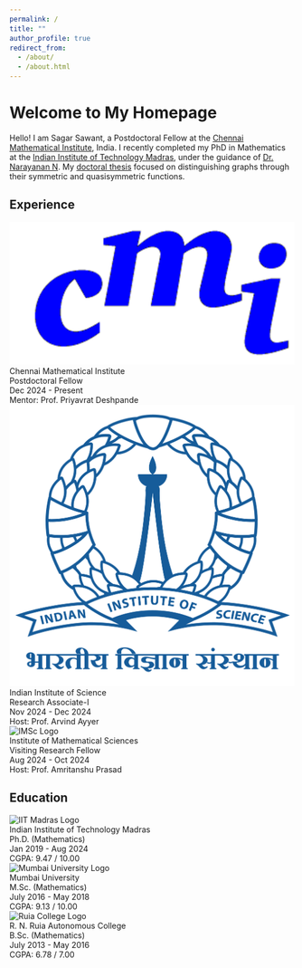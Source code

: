 ```yaml
---
permalink: /
title: ""
author_profile: true
redirect_from: 
  - /about/
  - /about.html
---
```


<meta name="google-site-verification" content="u_mNr2QwGTy9cj_pifv3uxncaZbClR5rk7RVQfACU64" />
<h1> Welcome to My Homepage </h1>

Hello! I am Sagar Sawant, a Postdoctoral Fellow at the <a href="https://www.cmi.ac.in/">Chennai Mathematical Institute</a>, India. I recently completed my PhD in Mathematics at the <a href="https://www.iitm.ac.in">Indian Institute of Technology Madras</a>, under the guidance of <a href="https://math.iitm.ac.in/innerfaculty.php?fname=Narayanan%20N&__ncforminfo=Jj8NMQ3jMxE2Uebk_RRsTIgdpujyjWKbOk9HFFoDQAKsOpT2DV6R7_HOyO8nD39pHBP-5-22wQW7EfjQr_O6wncG5CObDtZ-">Dr. Narayanan N</a>. My <a href="https://s-s-sawant.github.io/files/Thesis_Sagar.pdf">doctoral thesis</a> focused on distinguishing graphs through their symmetric and quasisymmetric functions.

<h2 id="research-experience">Experience</h2>

<div class="institute-container">
    <img src="/images/cmi-logo-blue-large.png" alt="CMI Logo">
    <div class="institute-details">
        <div class="institute-name">Chennai Mathematical Institute</div>
        <div class="job-role">Postdoctoral Fellow</div>
        <div class="tenure">Dec 2024 - Present</div>
        <div class="mentor">Mentor: Prof. Priyavrat Deshpande</div>
    </div>
</div>

<div class="institute-container">
    <img src="/images/iisc.png" alt="IISc Logo">
    <div class="institute-details">
        <div class="institute-name">Indian Institute of Science</div>
        <div class="job-role">Research Associate-I</div>
        <div class="tenure">Nov 2024 - Dec 2024</div>
        <div class="mentor">Host: Prof. Arvind Ayyer</div>
    </div>
</div>

<div class="institute-container">
    <img src="/images/imsc.png" alt="IMSc Logo">
    <div class="institute-details">
        <div class="institute-name">Institute of Mathematical Sciences</div>
        <div class="job-role">Visiting Research Fellow</div>
        <div class="tenure">Aug 2024 - Oct 2024</div>
        <div class="mentor">Host: Prof. Amritanshu Prasad</div>
    </div>
</div>

<h2 id="education">Education</h2>

<div class="institute-container">
    <img src="/images/iitmadras.png" alt="IIT Madras Logo">
    <div class="institute-details">
        <div class="institute-name">Indian Institute of Technology Madras</div>
        <div class="degree">Ph.D. (Mathematics)</div>
        <div class="tenure">Jan 2019 - Aug 2024</div>
        <div class="cgpa">CGPA: 9.47 / 10.00</div>
    </div>
</div>

<div class="institute-container">
    <img src="/images/mu.png" alt="Mumbai University Logo">
    <div class="institute-details">
        <div class="institute-name">Mumbai University</div>
        <div class="degree">M.Sc. (Mathematics)</div>
        <div class="tenure">July 2016 - May 2018</div>
        <div class="cgpa">CGPA: 9.13 / 10.00</div>
    </div>
</div>

<div class="institute-container">
    <img src="/images/ruia.png" alt="Ruia College Logo">
    <div class="institute-details">
        <div class="institute-name">R. N. Ruia Autonomous College</div>
        <div class="degree">B.Sc. (Mathematics)</div>
        <div class="tenure">July 2013 - May 2016</div>
        <div class="cgpa">CGPA: 6.78 / 7.00</div>
    </div>
</div>
